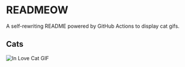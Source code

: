 # READMEOW

A self-rewriting README powered by GitHub Actions to display cat gifs.

## Cats

![In Love Cat GIF](https://media2.giphy.com/media/v1.Y2lkPTlhY2QwMmRhNTBvOHYzb2pkMGMyODJuYmh0MGhhZ3M2N25rdzNqYmYzdGd3bjJxdSZlcD12MV9naWZzX3NlYXJjaCZjdD1n/MDJ9IbxxvDUQM/200.gif)
